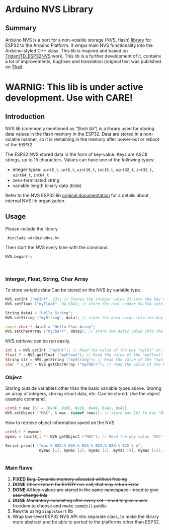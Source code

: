 Arduino NVS Library
==========================

## Summary
Arduino NVS is a port for a non-volatile storage (NVS, flash) [library](https://docs.espressif.com/projects/esp-idf/en/latest/api-reference/storage/nvs_flash.html) for ESP32 to the Arduino Platform. It wraps main NVS functionality into the Arduino-styled C++ class.
This lib is inspired and based on [TridentTD_ESP32NVS](https://github.com/TridentTD/TridentTD_ESP32NVS)  work. This lib is a further development of it, contains a lot of improvements, bugfixes and translation (original text was published on [Thai](https://en.wikipedia.org/wiki/Thai_language)).

# WARNIG: This lib is under active development. Use with CARE! #

## Introduction
NVS lib (commonly mentioned as *"flash lib"*) is a library used for storing data  values in the flash memory in the ESP32. Data are stored in a non-volatile manner, so it is remaining in the memory after power-out or reboot of the ESP32.

The ESP32 NVS stored data in the form of key-value. Keys are ASCII strings, up to 15 characters. Values can have one of the following types:

- integer types: `uint8_t`, `int8_t`, `uint16_t`, `int16_t`, `uint32_t`, `int32_t`, `uint64_t`, `int64_t`
- zero-terminated string
- variable length binary data (blob)

Refer to the NVS ESP32 lib [original documentation](https://docs.espressif.com/projects/esp-idf/en/latest/api-reference/storage/nvs_flash.html#internals) for a details about internal NVS lib organization.




## Usage

Please include the library.

` #include <ArduinoNvs.h>` 

Then start the NVS every time with the command.

`NVS.begin();` 

  

### Interger, Float, String, Char Array

To store variable data Can be stored on the NVS by variable type.

```c++
NVS.setInt ("myInt", 23); // Stores the integer value 23 into the key named "myInt" on the NVS.
NVS.setFloat ("myFloat", 94.534); // store the real number 94.534 into the key named "myFloat" on the NVS.

String data1 = "Hello String";
NVS.setString ("myString", data); // store the data value into the key named "myString" on the NVS.

const char * data2 = "Hello Char Array";
NVS.setCharArray ("myChArr", data2); // store the data2 value into the key named "myCharArray" on the NVS.

```


NVS retrieval can be run easily.

```c++
int i = NVS.getInt ("myInt"); // Read the value of the key "myInt" on the NVS to store the variable i.
float f = NVS.getFloat ("myFloat"); // Read the value of the "myFloat" key on the NVS to store the variable f
String str = NVS.getString ("myString"); // Read the value of the "myString" key on the NVS stored in the variable str.
char * c_str = NVS.getCharArray ("myChArr"); // read the value of the key "myChArr" on the NVS to store the variable c_str
```


### Object ###

Storing outside variables other than the basic variable types above.
Storing an array of integers, storing struct data, etc.
Can be stored. Use the object example command.

```c++
uint8_t mac [6] = {0xDF, 0xEE, 0x10, 0x49, 0xA1, 0x42};
NVS.setObject ("MAC", & mac, sizeof (mac)); // store mac [6] to key "MAC" on NVS
```

How to retrieve object information saved on the NVS

```c++
uint8_t * mymac;
mymac = (uint8_t *) NVS.getObject ("MAC"); // Read the key value "MAC" on the NVS to store the variable mymac.

Serial.printf ("mac:% 02X:% 02X:% 02X:% 02X:% 02X:% 02X \ n",
               mymac [1], mymac [2], mymac [3], mymac [4], mymac [5]);
               
```

### Main flaws ###
1. **FIXED** ~~Bug. Dynamic memory allocated without freeing~~
1. **DONE**  ~~Check return for EVERY nvs call, that may return Error~~
1. **DONE**  ~~All key-values are stored in the same namespace - need to give user change this~~
1.  **DONE**  ~~Mandatory commiting after every set - nned to give a user freedom to choose and make `commit()` public~~
1. Rewrite using `SimpleAsert` lib
1. Wrap low-level ESP32 NVS API into separate class, to make the library more abstract and  be able to ported to the platforms other than ESP32.

